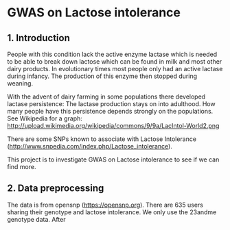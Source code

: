 # GWAS on Lactose intolerance

## 1. Introduction

People with this condition lack the active enzyme lactase which is needed to be able to break down lactose which can be found in milk and most other dairy products. In evolutionary times most people only had an active lactase during infancy. The production of this enzyme then stopped during weaning.

With the advent of dairy farming in some populations there developed lactase persistence: The lactase production stays on into adulthood. How many people have this persistence depends strongly on the populations. See Wikipedia for a graph: http://upload.wikimedia.org/wikipedia/commons/9/9a/LacIntol-World2.png

There are some SNPs known to associate with Lactose Intolerance (http://www.snpedia.com/index.php/Lactose_intolerance).

This project is to investigate GWAS on Lactose intolerance to see if we can find more. 

## 2. Data preprocessing

The data is from opensnp (https://opensnp.org). There are 635 users sharing their genotype and lactose intolerance. We only use the 23andme genotype data. After 

